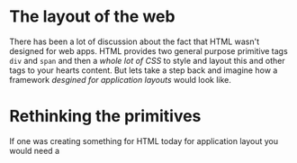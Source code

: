 # The layout of the web
There has been a lot of discussion about the fact that HTML wasn't designed for web apps. HTML provides two general purpose primitive tags `div` and `span` and then a *whole lot of CSS* to style and layout this and other tags to your hearts content. But lets take a step back and imagine how a framework *desgined for application layouts* would look like.

# Rethinking the primitives
If one was creating something for HTML today for application layout you would need a
